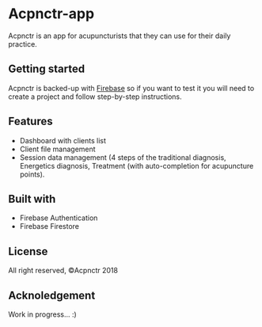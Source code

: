 # Acpnctr-app
Acpnctr is an app for acupuncturists that they can use for their daily practice.

## Getting started
Acpnctr is backed-up with [Firebase](https://firebase.google.com/) so if you want to test it you will need to create a project and 
follow step-by-step instructions.

## Features
* Dashboard with clients list
* Client file management
* Session data management (4 steps of the traditional diagnosis, Energetics diagnosis, Treatment (with auto-completion for 
acupuncture points).

## Built with
* Firebase Authentication
* Firebase Firestore

## License
All right reserved, ©Acpnctr 2018

## Acknoledgement
Work in progress... :)



